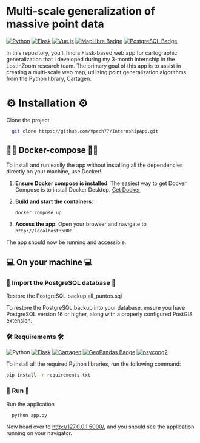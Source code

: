 # Multi-scale generalization of massive point data

[![Python](https://img.shields.io/badge/python-3670A0?style=for-the-badge&logo=python&logoColor=ffdd54)](https://www.python.org/)
[![Flask](https://img.shields.io/badge/flask-%23000.svg?style=for-the-badge&logo=flask&logoColor=white)](https://flask.palletsprojects.com/)
[![Vue.js](https://img.shields.io/badge/vuejs-%2335495e.svg?style=for-the-badge&logo=vuedotjs&logoColor=%234FC08D)](https://vuejs.org/)
[![MapLibre Badge](https://img.shields.io/badge/MapLibre-396CB2?logo=maplibre&logoColor=fff&style=for-the-badge)](https://maplibre.org/maplibre-gl-js/docs/)
[![PostgreSQL Badge](https://img.shields.io/badge/PostgreSQL-4169E1?logo=postgresql&logoColor=fff&style=for-the-badge)](https://www.postgresql.org/)

In this repository, you'll find a Flask-based web app for cartographic generalization that I developed during my 3-month internship in the LostInZoom research team. The primary goal of this app is to assist in creating a multi-scale web map, utilizing point generalization algorithms from the Python library, Cartagen.

# ⚙️ Installation ⚙️

Clone the project

```bash
  git clone https://github.com/Vpech77/InternshipApp.git
```

## 🐙🐳 Docker-compose 🐳🐙

To install and run easily the app without installing all the dependencies directly on your machine, use Docker!

1. **Ensure Docker compose is installed**: 
     The easiest way to get Docker Compose is to install Docker Desktop. [Get Docker](https://docs.docker.com/get-docker/)
   
2. **Build and start the containers**:
    ```sh
    docker compose up
    ```
3. **Access the app**:
    Open your browser and navigate to `http://localhost:5000`.

The app should now be running and accessible. 

## 💻 On your machine 💻

### 💾 Import the PostgreSQL database 💾

Restore the PostgreSQL backup all_puntos.sql

To restore the PostgreSQL backup into your database, ensure you have PostgreSQL version 16 or higher, along with a properly configured PostGIS extension.

### 🛠 Requirements 🛠

![Python](https://img.shields.io/badge/python-3.11-blue?style=plastic)
[![Flask](https://img.shields.io/badge/Flask-v2.2.5-0bacda?logo=flask&logoColor=fff&style=plastic)](https://flask.palletsprojects.com/)
[![Cartagen](https://img.shields.io/badge/Cartagen-v1.0.0-blue?logo=python&logoColor=white&style=plastic)](https://cartagen.readthedocs.io/en/latest/)
[![GeoPandas Badge](https://img.shields.io/badge/GeoPandas-v0.14.4-139C5A?logo=geopandas&logoColor=fff&style=plastic)](https://geopandas.org/en/stable/)
[![psycopg2](https://img.shields.io/badge/psycopg2-v2.9.9-yellow?logo=python&logoColor=white&style=plastic)](https://www.psycopg.org/)

To install all the required Python libraries, run the following command:

```bash
pip install -r requirements.txt
```
### 🚀 Run 🚀

Run the application 

```python
  python app.py
```

Now head over to http://127.0.0.1:5000/, and you should see the application running on your navigator.



